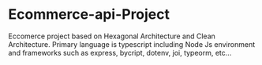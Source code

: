 # Ecommerce-api-Project
Eccomerce project based on Hexagonal Architecture and Clean Architecture. Primary language is typescript including Node Js environment and frameworks such as express, bycript, dotenv, joi, typeorm, etc...
